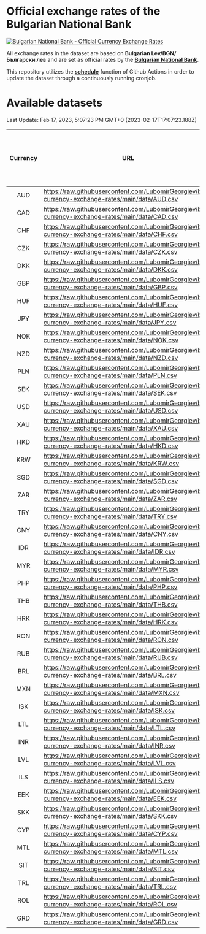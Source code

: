 # Official exchange rates of the Bulgarian National Bank

[![Bulgarian National Bank - Official Currency Exchange Rates](https://github.com/LubomirGeorgiev/bnb-currency-exchange-rates/actions/workflows/update-rates.yml/badge.svg?branch=main)](https://github.com/LubomirGeorgiev/bnb-currency-exchange-rates/actions/workflows/update-rates.yml)

All exchange rates in the dataset are based on **Bulgarian Lev/BGN/Български лев** and are set as official rates by the [**Bulgarian National Bank**](https://www.bnb.bg/Statistics/StExternalSector/StExchangeRates/StERForeignCurrencies/index.htm?toLang=_EN).

This repository utilizes the [**schedule**](https://docs.github.com/en/actions/reference/events-that-trigger-workflows) function of Github Actions in order to update the dataset through a continuously running cronjob.

# Available datasets

<!-- START LINKS (DO NOT EVER FU*ING DELETE THIS COMMENT FOR THE LOVE OF YOUR LIFE!!! IF YOU ARE CURIOS HOW IT WORKS, YOU CAN HAVE A LOOK AT ./src/updateReadme.ts) -->

Last Update: Feb 17, 2023, 5:07:23 PM GMT+0 (2023-02-17T17:07:23.188Z)

| Currency | URL                                                                                             | Number of records | Number of missing days that were filled in |
| :------: | ----------------------------------------------------------------------------------------------- | :---------------: | :----------------------------------------: |
|   AUD    | https://raw.githubusercontent.com/LubomirGeorgiev/bnb-currency-exchange-rates/main/data/AUD.csv |       8167        |                    2518                    |
|   CAD    | https://raw.githubusercontent.com/LubomirGeorgiev/bnb-currency-exchange-rates/main/data/CAD.csv |       8167        |                    2518                    |
|   CHF    | https://raw.githubusercontent.com/LubomirGeorgiev/bnb-currency-exchange-rates/main/data/CHF.csv |       8167        |                    2518                    |
|   CZK    | https://raw.githubusercontent.com/LubomirGeorgiev/bnb-currency-exchange-rates/main/data/CZK.csv |       8167        |                    2518                    |
|   DKK    | https://raw.githubusercontent.com/LubomirGeorgiev/bnb-currency-exchange-rates/main/data/DKK.csv |       8167        |                    2518                    |
|   GBP    | https://raw.githubusercontent.com/LubomirGeorgiev/bnb-currency-exchange-rates/main/data/GBP.csv |       8167        |                    2518                    |
|   HUF    | https://raw.githubusercontent.com/LubomirGeorgiev/bnb-currency-exchange-rates/main/data/HUF.csv |       8167        |                    2518                    |
|   JPY    | https://raw.githubusercontent.com/LubomirGeorgiev/bnb-currency-exchange-rates/main/data/JPY.csv |       8167        |                    2518                    |
|   NOK    | https://raw.githubusercontent.com/LubomirGeorgiev/bnb-currency-exchange-rates/main/data/NOK.csv |       8167        |                    2518                    |
|   NZD    | https://raw.githubusercontent.com/LubomirGeorgiev/bnb-currency-exchange-rates/main/data/NZD.csv |       8167        |                    2518                    |
|   PLN    | https://raw.githubusercontent.com/LubomirGeorgiev/bnb-currency-exchange-rates/main/data/PLN.csv |       8167        |                    2518                    |
|   SEK    | https://raw.githubusercontent.com/LubomirGeorgiev/bnb-currency-exchange-rates/main/data/SEK.csv |       8167        |                    2518                    |
|   USD    | https://raw.githubusercontent.com/LubomirGeorgiev/bnb-currency-exchange-rates/main/data/USD.csv |       8167        |                    2518                    |
|   XAU    | https://raw.githubusercontent.com/LubomirGeorgiev/bnb-currency-exchange-rates/main/data/XAU.csv |       8167        |                    2520                    |
|   HKD    | https://raw.githubusercontent.com/LubomirGeorgiev/bnb-currency-exchange-rates/main/data/HKD.csv |       7867        |                    2429                    |
|   KRW    | https://raw.githubusercontent.com/LubomirGeorgiev/bnb-currency-exchange-rates/main/data/KRW.csv |       7867        |                    2429                    |
|   SGD    | https://raw.githubusercontent.com/LubomirGeorgiev/bnb-currency-exchange-rates/main/data/SGD.csv |       7867        |                    2429                    |
|   ZAR    | https://raw.githubusercontent.com/LubomirGeorgiev/bnb-currency-exchange-rates/main/data/ZAR.csv |       7867        |                    2429                    |
|   TRY    | https://raw.githubusercontent.com/LubomirGeorgiev/bnb-currency-exchange-rates/main/data/TRY.csv |       6347        |                    1957                    |
|   CNY    | https://raw.githubusercontent.com/LubomirGeorgiev/bnb-currency-exchange-rates/main/data/CNY.csv |       6227        |                    1921                    |
|   IDR    | https://raw.githubusercontent.com/LubomirGeorgiev/bnb-currency-exchange-rates/main/data/IDR.csv |       6227        |                    1921                    |
|   MYR    | https://raw.githubusercontent.com/LubomirGeorgiev/bnb-currency-exchange-rates/main/data/MYR.csv |       6227        |                    1921                    |
|   PHP    | https://raw.githubusercontent.com/LubomirGeorgiev/bnb-currency-exchange-rates/main/data/PHP.csv |       6227        |                    1921                    |
|   THB    | https://raw.githubusercontent.com/LubomirGeorgiev/bnb-currency-exchange-rates/main/data/THB.csv |       6227        |                    1921                    |
|   HRK    | https://raw.githubusercontent.com/LubomirGeorgiev/bnb-currency-exchange-rates/main/data/HRK.csv |       6178        |                    1906                    |
|   RON    | https://raw.githubusercontent.com/LubomirGeorgiev/bnb-currency-exchange-rates/main/data/RON.csv |       6172        |                    1907                    |
|   RUB    | https://raw.githubusercontent.com/LubomirGeorgiev/bnb-currency-exchange-rates/main/data/RUB.csv |       5874        |                    1809                    |
|   BRL    | https://raw.githubusercontent.com/LubomirGeorgiev/bnb-currency-exchange-rates/main/data/BRL.csv |       5259        |                    1626                    |
|   MXN    | https://raw.githubusercontent.com/LubomirGeorgiev/bnb-currency-exchange-rates/main/data/MXN.csv |       5259        |                    1626                    |
|   ISK    | https://raw.githubusercontent.com/LubomirGeorgiev/bnb-currency-exchange-rates/main/data/ISK.csv |       5167        |                    1596                    |
|   LTL    | https://raw.githubusercontent.com/LubomirGeorgiev/bnb-currency-exchange-rates/main/data/LTL.csv |       4906        |                    1499                    |
|   INR    | https://raw.githubusercontent.com/LubomirGeorgiev/bnb-currency-exchange-rates/main/data/INR.csv |       4892        |                    1512                    |
|   LVL    | https://raw.githubusercontent.com/LubomirGeorgiev/bnb-currency-exchange-rates/main/data/LVL.csv |       4543        |                    1387                    |
|   ILS    | https://raw.githubusercontent.com/LubomirGeorgiev/bnb-currency-exchange-rates/main/data/ILS.csv |       4413        |                    1374                    |
|   EEK    | https://raw.githubusercontent.com/LubomirGeorgiev/bnb-currency-exchange-rates/main/data/EEK.csv |       3751        |                    1141                    |
|   SKK    | https://raw.githubusercontent.com/LubomirGeorgiev/bnb-currency-exchange-rates/main/data/SKK.csv |       2970        |                    912                     |
|   CYP    | https://raw.githubusercontent.com/LubomirGeorgiev/bnb-currency-exchange-rates/main/data/CYP.csv |       2904        |                    888                     |
|   MTL    | https://raw.githubusercontent.com/LubomirGeorgiev/bnb-currency-exchange-rates/main/data/MTL.csv |       2604        |                    799                     |
|   SIT    | https://raw.githubusercontent.com/LubomirGeorgiev/bnb-currency-exchange-rates/main/data/SIT.csv |       2542        |                    778                     |
|   TRL    | https://raw.githubusercontent.com/LubomirGeorgiev/bnb-currency-exchange-rates/main/data/TRL.csv |       1818        |                    559                     |
|   ROL    | https://raw.githubusercontent.com/LubomirGeorgiev/bnb-currency-exchange-rates/main/data/ROL.csv |       1695        |                    522                     |
|   GRD    | https://raw.githubusercontent.com/LubomirGeorgiev/bnb-currency-exchange-rates/main/data/GRD.csv |        359        |                    107                     |

<!-- END LINKS (DO NOT EVER FU*ING DELETE THIS COMMENT FOR THE LOVE OF YOUR LIFE!!! IF YOU ARE CURIOS HOW IT WORKS, YOU CAN HAVE A LOOK AT ./src/updateReadme.ts) -->
